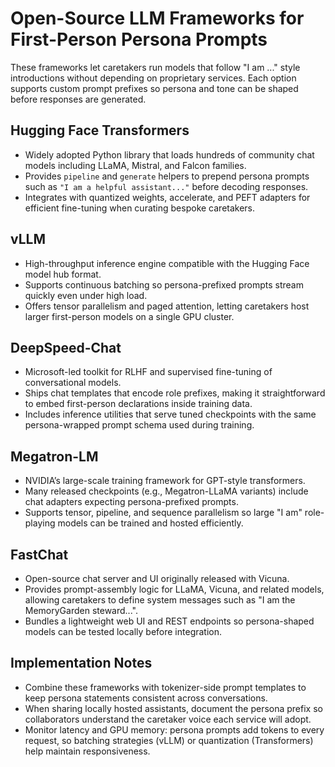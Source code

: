 # Open-Source LLM Frameworks for First-Person Persona Prompts

These frameworks let caretakers run models that follow "I am ..." style introductions without depending on proprietary services. Each option supports custom prompt prefixes so persona and tone can be shaped before responses are generated.

## Hugging Face Transformers
- Widely adopted Python library that loads hundreds of community chat models including LLaMA, Mistral, and Falcon families.
- Provides `pipeline` and `generate` helpers to prepend persona prompts such as `"I am a helpful assistant..."` before decoding responses.
- Integrates with quantized weights, accelerate, and PEFT adapters for efficient fine-tuning when curating bespoke caretakers.

## vLLM
- High-throughput inference engine compatible with the Hugging Face model hub format.
- Supports continuous batching so persona-prefixed prompts stream quickly even under high load.
- Offers tensor parallelism and paged attention, letting caretakers host larger first-person models on a single GPU cluster.

## DeepSpeed-Chat
- Microsoft-led toolkit for RLHF and supervised fine-tuning of conversational models.
- Ships chat templates that encode role prefixes, making it straightforward to embed first-person declarations inside training data.
- Includes inference utilities that serve tuned checkpoints with the same persona-wrapped prompt schema used during training.

## Megatron-LM
- NVIDIA’s large-scale training framework for GPT-style transformers.
- Many released checkpoints (e.g., Megatron-LLaMA variants) include chat adapters expecting persona-prefixed prompts.
- Supports tensor, pipeline, and sequence parallelism so large "I am" role-playing models can be trained and hosted efficiently.

## FastChat
- Open-source chat server and UI originally released with Vicuna.
- Provides prompt-assembly logic for LLaMA, Vicuna, and related models, allowing caretakers to define system messages such as "I am the MemoryGarden steward...".
- Bundles a lightweight web UI and REST endpoints so persona-shaped models can be tested locally before integration.

## Implementation Notes
- Combine these frameworks with tokenizer-side prompt templates to keep persona statements consistent across conversations.
- When sharing locally hosted assistants, document the persona prefix so collaborators understand the caretaker voice each service will adopt.
- Monitor latency and GPU memory: persona prompts add tokens to every request, so batching strategies (vLLM) or quantization (Transformers) help maintain responsiveness.
